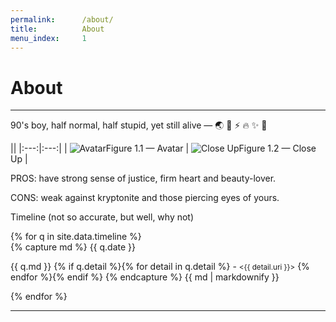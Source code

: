 ```yaml
---
permalink:      /about/
title:          About
menu_index:     1
---
```

# About[](# "Find$ main$ green align-center")

---

90's boy, half normal, half stupid, yet still alive — 🌏 🦄 ⚡️ 🔥 ✨ 🐉

|[](# "Find$ table$ responsive figure")|
|:---:|:---:|
| ![Avatar][Avatar]Figure 1.1 — Avatar | ![Close Up][Close Up]Figure 1.2 — Close Up |

PROS: have strong sense of justice, firm heart and beauty-lover.

CONS: weak against kryptonite and those piercing eyes of yours.

Timeline (not so accurate, but well, why not)

<div class="card-list">
{% for q in site.data.timeline %} <div class="card"> {% capture md %}
{{ q.date }}

{{ q.md }}
{% if q.detail %}{% for detail in q.detail %} - <small class="{{ detail.live }}"><{{ detail.uri }}></small>
{% endfor %}{% endif %}
{% endcapture %} {{ md | markdownify }} </div> {% endfor %}
</div>

---

[Avatar]: https://gunawan.wijaya.cc/assets/images/avatar.jpg "Image$ span$ block avatar"
[Close Up]: https://gunawan.wijaya.cc/assets/images/closeup.jpg "Image$ span$ block closeup"
